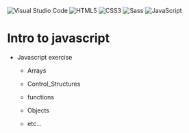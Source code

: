 ![Visual Studio Code](https://img.shields.io/badge/Visual%20Studio%20Code-0078d7.svg?style=for-the-badge&logo=visual-studio-code&logoColor=white)   ![HTML5](https://img.shields.io/badge/html5-%23E34F26.svg?style=for-the-badge&logo=html5&logoColor=white) ![CSS3](https://img.shields.io/badge/css3-%231572B6.svg?style=for-the-badge&logo=css3&logoColor=white)  ![Sass](https://img.shields.io/badge/sass-0078d7.svg?style=for-the-badge&logo=Sass&&logoColor=00DAFF) ![JavaScript](https://img.shields.io/badge/javascript-%EBFF00.svg?style=for-the-badge&logo=javascript&logoColor=%23F7DF1E)

# Intro to javascript

  * Javascript exercise
       
       * Arrays
        
       * Control_Structures
       
       * functions
        
       * Objects
        
       * etc...


